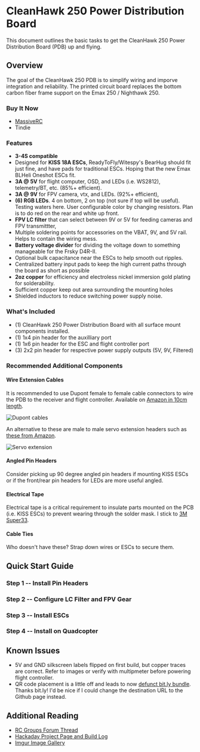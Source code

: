 # CleanHawk 250 Power Distribution Board

This document outlines the basic tasks to get the CleanHawk 250 Power Distribution Board (PDB) up and flying.


## Overview

The goal of the CleanHawk 250 PDB is to simplify wiring and imporve integration and reliability.  The printed circuit board replaces the bottom carbon fiber frame support on the Emax 250 / Nighthawk 250.

### Buy It Now

* [MassiveRC](http://bit.ly/1aG1E3O)
* Tindie

### Features

* **3-4S compatible**
* Designed for **KISS 18A ESCs**, ReadyToFly/Witespy's BearHug should fit just fine, and have pads for traditional ESCs. Hoping that the new Emax BLHeli Oneshot ESCs fit.
* **3A @ 5V** for flight computer, OSD, and LEDs (i.e. WS2812), telemetry/BT, etc. (85%+ efficient).
* **3A @ 9V** for FPV camera, vtx, and LEDs. (92%+ efficient),
* **(6) RGB LEDs**. 4 on bottom, 2 on top (not sure if top will be useful). Testing waters here. User configurable color by changing resistors. Plan is to do red on the rear and white up front.
* **FPV LC filter** that can select between 9V or 5V for feeding cameras and FPV transmittter,
* Multiple soldering points for accessories on the VBAT, 9V, and 5V rail. Helps to contain the wiring mess.
* **Battery voltage divider** for dividing the voltage down to something manageable for the Frsky D4R-II.
* Optional bulk capacitance near the ESCs to help smooth out ripples.
* Centralized battery input pads to keep the high current paths through the board as short as possible
* **2oz copper** for efficiency and electroless nickel immersion gold plating for solderability.
* Sufficient copper keep out area surrounding the mounting holes
* Shielded inductors to reduce switching power supply noise.

### What's Included

* (1) CleanHawk 250 Power Distribution Board with all surface mount components installed.
* (1) 1x4 pin header for the auxilliary port
* (1) 1x6 pin header for the ESC and flight controller port
* (3) 2x2 pin header for respective power supply outputs (5V, 9V, Filtered)

### Recommended Additional Components

#### Wire Extension Cables

It is recommended to use Dupont female to female cable connectors to wire the PDB to the receiver and flight controller. Available on [Amazon in 10cm length](http://amzn.com/B00KOL5BCC).

![Dupont cables](http://i.imgur.com/sG2cDaPm.jpg)

An alternative to these are male to male servo extension headers such as [these from Amazon](http://amzn.com/B00FGLSTY2).

![Servo extension](http://i.imgur.com/mOOl1RLm.jpg)

#### Angled Pin Headers

Consider picking up 90 degree angled pin headers if mounting KISS ESCs or if the front/rear pin headers for LEDs are more useful angled.

#### Electrical Tape

Electrical tape is a critical requirement to insulate parts mounted on the PCB (i.e. KISS ESCs) to prevent wearing through the solder mask.  I stick to [3M Super33](http://amzn.com/B00004WCCL).

#### Cable Ties

Who doesn't have these?  Strap down wires or ESCs to secure them.


## Quick Start Guide

### Step 1 -- Install Pin Headers

### Step 2 -- Configure LC Filter and FPV Gear

### Step 3 -- Install ESCs

### Step 4 -- Install on Quadcopter


## Known Issues

* 5V and GND silkscreen labels flipped on first build, but copper traces are correct. Refer to images or verify with multipmeter before powering flight controller.
* QR code placement is a little off and leads to now [defunct bit.ly bundle](http://bitly.is/1aG0YLU).  Thanks bit.ly!  I'd be nice if I could change the destination URL to the Github page instead.


## Additional Reading

* [RC Groups Forum Thread](http://bit.ly/1aFZpxj)
* [Hackaday Project Page and Build Log](http://bit.ly/1aG09m9)
* [Imgur Image Gallery](http://bit.ly/1aG00z3)
